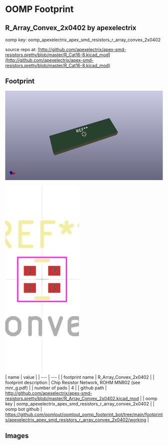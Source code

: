 # OOMP Footprint  
## R_Array_Convex_2x0402  by apexelectrix  
  
oomp key: oomp_apexelectrix_apex_smd_resistors_r_array_convex_2x0402  
  
source repo at: [http://github.com/apexelectrix/apex-smd-resistors.pretty/blob/master/R_Cat16-8.kicad_mod](http://github.com/apexelectrix/apex-smd-resistors.pretty/blob/master/R_Cat16-8.kicad_mod)  
## Footprint  
  
[![working_kicad_pcb_3d.png](working_kicad_pcb_3d_600.png)](working_kicad_pcb_3d.png)  
  
[![working.png](working_600.png)](working.png)  
| name | value | 
| --- | --- | 
| footprint name | R_Array_Convex_2x0402 | 
| footprint description | Chip Resistor Network, ROHM MNR02 (see mnr_g.pdf) | 
| number of pads | 4 | 
| github path | http://github.com/apexelectrix/apex-smd-resistors.pretty/blob/master/R_Array_Convex_2x0402.kicad_mod | 
| oomp key | oomp_apexelectrix_apex_smd_resistors_r_array_convex_2x0402 | 
| oomp bot github | https://github.com/oomlout/oomlout_oomp_footprint_bot/tree/main/footprints/apexelectrix_apex_smd_resistors_r_array_convex_2x0402/working | 
## Images  
